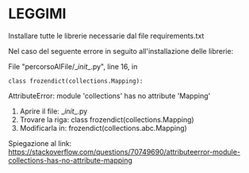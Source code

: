 # LEGGIMI
Installare tutte le librerie necessarie dal file requirements.txt

Nel caso del seguente errore in seguito all'installazione delle librerie:

  File "percorsoAlFile/\__init__.py", line 16, in <module>
  
    class frozendict(collections.Mapping):
  
AttributeError: module 'collections' has no attribute 'Mapping'

1. Aprire il file: __init_\_.py
2. Trovare la riga: class frozendict(collections.Mapping)
3. Modificarla in: frozendict(collections.abc.Mapping)

Spiegazione al link: https://stackoverflow.com/questions/70749690/attributeerror-module-collections-has-no-attribute-mapping

